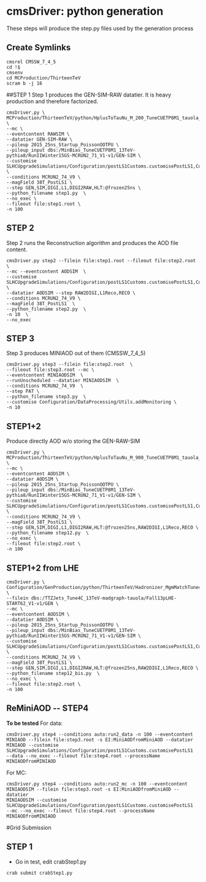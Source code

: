 # cmsDriver: python generation
These steps will produce the step.py files used by the generation process
## Create Symlinks
```
cmsrel CMSSW_7_4_5
cd !$
cmsenv
cd MCProduction/ThirteenTeV
scram b -j 16
```

##STEP 1
Step 1 produces the GEN-SIM-RAW datatier. It is heavy production and therefore factorized.

```
cmsDriver.py \
MCProduction/ThirteenTeV/python/HplusToTauNu_M_200_TuneCUETP8M1_tauola_13TeV_pythia8_cfi.py \
--mc \
--eventcontent RAWSIM \
--datatier GEN-SIM-RAW \
--pileup 2015_25ns_Startup_PoissonOOTPU \
--pileup_input dbs:/MinBias_TuneCUETP8M1_13TeV-pythia8/RunIIWinter15GS-MCRUN2_71_V1-v1/GEN-SIM \
--customise SLHCUpgradeSimulations/Configuration/postLS1Customs.customisePostLS1,Configuration/DataProcessing/Utils.addMonitoring \
--conditions MCRUN2_74_V9 \
--magField 38T_PostLS1 \
--step GEN,SIM,DIGI,L1,DIGI2RAW,HLT:@frozen25ns \
--python_filename step1.py  \
--no_exec \
--fileout file:step1.root \
-n 100
```

## STEP 2 
Step 2 runs the Reconstruction algorithm and produces the AOD file content.
```
cmsDriver.py step2 --filein file:step1.root --fileout file:step2.root  \
--mc --eventcontent AODSIM  \
--customise SLHCUpgradeSimulations/Configuration/postLS1Customs.customisePostLS1,Configuration/DataProcessing/Utils.addMonitoring \
--datatier AODSIM --step RAW2DIGI,L1Reco,RECO \
--conditions MCRUN2_74_V9 \
--magField 38T_PostLS1  \
--python_filename step2.py  \
-n 10  \
--no_exec 
```

## STEP 3 
Step 3 produces MINIAOD out of them (CMSSW_7_4_5)
```
cmsDriver.py step3 --filein file:step2.root  \
--fileout file:step3.root --mc \
--eventcontent MINIAODSIM  \
--runUnscheduled --datatier MINIAODSIM  \
--conditions MCRUN2_74_V9  \
--step PAT \
--python_filename step3.py  \
--customise Configuration/DataProcessing/Utils.addMonitoring \
-n 10 
```

## STEP1+2
Produce directly AOD w/o storing the GEN-RAW-SIM
```
cmsDriver.py \
MCProduction/ThirteenTeV/python/HplusToTauNu_M_900_TuneCUETP8M1_tauola_13TeV_pythia8_cfi.py \
--mc \
--eventcontent AODSIM \
--datatier AODSIM \
--pileup 2015_25ns_Startup_PoissonOOTPU \
--pileup_input dbs:/MinBias_TuneCUETP8M1_13TeV-pythia8/RunIIWinter15GS-MCRUN2_71_V1-v1/GEN-SIM \
--customise SLHCUpgradeSimulations/Configuration/postLS1Customs.customisePostLS1,Configuration/DataProcessing/Utils.addMonitoring \
--conditions MCRUN2_74_V9 \
--magField 38T_PostLS1 \
--step GEN,SIM,DIGI,L1,DIGI2RAW,HLT:@frozen25ns,RAW2DIGI,L1Reco,RECO \
--python_filename step12.py  \
--no_exec \
--fileout file:step2.root \
-n 100
```

## STEP1+2 from LHE
```
cmsDriver.py \
Configuration/GenProduction/python/ThirteenTeV/Hadronizer_MgmMatchTune4C_13TeV_madgraph_pythia8_Tauola_cff.py \
--filein dbs:/TTZJets_Tune4C_13TeV-madgraph-tauola/Fall13pLHE-START62_V1-v1/GEN \
--mc \
--eventcontent AODSIM \
--datatier AODSIM \
--pileup 2015_25ns_Startup_PoissonOOTPU \
--pileup_input dbs:/MinBias_TuneCUETP8M1_13TeV-pythia8/RunIIWinter15GS-MCRUN2_71_V1-v1/GEN-SIM \
--customise SLHCUpgradeSimulations/Configuration/postLS1Customs.customisePostLS1,Configuration/DataProcessing/Utils.addMonitoring  \
--conditions MCRUN2_74_V9 \
--magField 38T_PostLS1 \
--step GEN,SIM,DIGI,L1,DIGI2RAW,HLT:@frozen25ns,RAW2DIGI,L1Reco,RECO \
--python_filename step12_bis.py  \
--no_exec \
--fileout file:step2.root \
-n 100
```

## ReMiniAOD -- STEP4
**To be tested**
For data:
```
cmsDriver.py step4 --conditions auto:run2_data -n 100 --eventcontent
MINIAOD --filein file:step3.root -s EI:MiniAODfromMiniAOD --datatier
MINIAOD --customise
SLHCUpgradeSimulations/Configuration/postLS1Customs.customisePostLS1
--data --no_exec --fileout file:step4.root --processName MINIAODfromMINIAOD
```
For MC:
```
cmsDriver.py step4 --conditions auto:run2_mc -n 100 --eventcontent
MINIAODSIM --filein file:step3.root -s EI:MiniAODfromMiniAOD --datatier
MINIAODSIM --customise
SLHCUpgradeSimulations/Configuration/postLS1Customs.customisePostLS1
--mc --no_exec --fileout file:step4.root --processName MINIAODfromMINIAOD
```

#Grid Submission
## STEP 1
* Go in test, edit crabStep1.py
```
crab submit crabStep1.py
```
